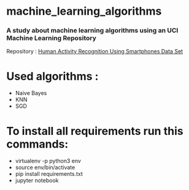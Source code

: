 # machine_learning_algorithms

### A study about machine learning algorithms using an UCI Machine Learning Repository 

Repository : [Human Activity Recognition Using Smartphones Data Set](https://archive.ics.uci.edu/ml/datasets/human+activity+recognition+using+smartphones)

# Used algorithms :
- Naive Bayes
- KNN
- SGD

# To install all requirements run this commands: 
- virtualenv -p python3 env
- source env/bin/activate
- pip install requirements.txt
- jupyter notebook
